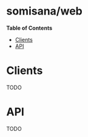 # somisana/web

<!-- START doctoc generated TOC please keep comment here to allow auto update -->
<!-- DON'T EDIT THIS SECTION, INSTEAD RE-RUN doctoc TO UPDATE -->

**Table of Contents**

- [Clients](#clients)
- [API](#api)

<!-- END doctoc generated TOC please keep comment here to allow auto update -->

# Clients

TODO

# API

TODO
